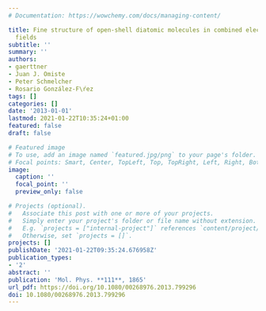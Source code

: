 ```yaml
---
# Documentation: https://wowchemy.com/docs/managing-content/

title: Fine structure of open-shell diatomic molecules in combined electric and magnetic
  fields
subtitle: ''
summary: ''
authors:
- gaerttner
- Juan J. Omiste
- Peter Schmelcher
- Rosario González-F\ŕez
tags: []
categories: []
date: '2013-01-01'
lastmod: 2021-01-22T10:35:24+01:00
featured: false
draft: false

# Featured image
# To use, add an image named `featured.jpg/png` to your page's folder.
# Focal points: Smart, Center, TopLeft, Top, TopRight, Left, Right, BottomLeft, Bottom, BottomRight.
image:
  caption: ''
  focal_point: ''
  preview_only: false

# Projects (optional).
#   Associate this post with one or more of your projects.
#   Simply enter your project's folder or file name without extension.
#   E.g. `projects = ["internal-project"]` references `content/project/deep-learning/index.md`.
#   Otherwise, set `projects = []`.
projects: []
publishDate: '2021-01-22T09:35:24.676958Z'
publication_types:
- '2'
abstract: ''
publication: 'Mol. Phys. **111**, 1865'
url_pdf: https://doi.org/10.1080/00268976.2013.799296
doi: 10.1080/00268976.2013.799296
---
```

